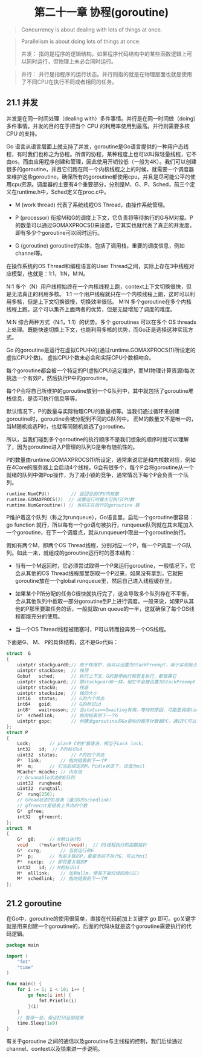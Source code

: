 # <center>第二十一章 协程(goroutine)</center>

>Concurrency is about dealing with lots of things at once. 

>Parallelism is about doing lots of things at once.
>
>并发： 指的是程序的逻辑结构。如果程序代码结构中的某些函数逻辑上可以同时运行，但物理上未必会同时运行。

>并行： 并行是指程序的运行状态。并行则指的就是在物理层面也就是使用了不同CPU在执行不同或者相同的任务。

## 21.1 并发

并发是在同一时间处理（dealing with）多件事情。并行是在同一时间做（doing）多件事情。并发的目的在于把当个 CPU 的利用率使用到最高。并行则需要多核 CPU 的支持。

Go 语言从语言层面上就支持了并发，goroutine是Go语言提供的一种用户态线程，有时我们也称之为协程。所谓的协程，某种程度上也可以叫做轻量线程，它不由os，而由应用程序创建和管理，因此使用开销较低（一般为4K）。我们可以创建很多的goroutine，并且它们跑在同一个内核线程之上的时候，就需要一个调度器来维护这些goroutine，确保所有的goroutine都使用cpu，并且是尽可能公平的使用cpu资源。调度器的主要有4个重要部分，分别是M、G、P、Sched，前三个定义在runtime.h中，Sched定义在proc.c中。

* M (work thread) 代表了系统线程OS Thread，由操作系统管理。

* P (processor)    衔接M和G的调度上下文，它负责将等待执行的G与M对接。P的数量可以通过GOMAXPROCS()来设置，它其实也就代表了真正的并发度，即有多少个goroutine可以同时运行。

* G (goroutine)    goroutine的实体，包括了调用栈，重要的调度信息，例如channel等。

在操作系统的OS Thread和编程语言的User Thread之间，实际上存在3中线程对应模型，也就是：1:1，1:N，M:N。

N:1 多个（N）用户线程始终在一个内核线程上跑，context上下文切换很快，但是无法真正的利用多核。 
1:1 一个用户线程就只在一个内核线程上跑，这时可以利用多核，但是上下文切换很慢，切换效率很低。 
M:N 多个goroutine在多个内核线程上跑，这个可以集齐上面两者的优势，但是无疑增加了调度的难度。

M:N 综合两种方式（N:1，1:1）的优势。多个 goroutines 可以在多个 OS threads 上处理。既能快速切换上下文，也能利用多核的优势，而Go正是选择这种实现方式。

Go 的goroutine是运行在虚拟CPU中的(通过runtime.GOMAXPROCS(1)所设定的虚拟CPU个数)。 虚拟CPU个数未必会和实际CPU个数相吻合。

每个goroutine都会被一个特定的P(虚拟CPU)选定维护，而M(物理计算资源)每次挑选一个有效P，然后执行P中的goroutine。

每个P会将自己所维护的goroutine放到一个G队列中，其中就包括了goroutine堆栈信息，是否可执行信息等等。

默认情况下，P的数量与实际物理CPU的数量相等。当我们通过循环来创建goroutine时，goroutine会被分配到不同的G队列中。 而M的数量又不是唯一的，当M随机挑选P时，也就等同随机挑选了goroutine。

所以，当我们碰到多个goroutine的执行顺序不是我们想象的顺序时就可以理解了，因为goroutine进入P管理的队列G是带有随机性的。

P的数量由runtime.GOMAXPROCS(1)所设定，通常来说它是和内核数对应，例如在4Core的服务器上会启动4个线程。G会有很多个，每个P会将goroutine从一个就绪的队列中做Pop操作，为了减小锁的竞争，通常情况下每个P会负责一个队列。

```Go
runtime.NumCPU()        // 返回当前CPU内核数
runtime.GOMAXPROCS(2)  // 设置运行时最大可执行CPU数
runtime.NumGoroutine() // 当前正在运行的goroutine 数
```
P维护着这个队列（称之为runqueue），Go语言里，启动一个goroutine很容易：go function 就行，所以每有一个go语句被执行，runqueue队列就在其末尾加入一个goroutine，在下一个调度点，就从runqueue中取出一个goroutine执行。

假如有两个M，即两个OS Thread线程，分别对应一个P，每一个P调度一个G队列。如此一来，就组成的goroutine运行时的基本结构：

* 当有一个M返回时，它必须尝试取得一个P来运行goroutine，一般情况下，它会从其他的OS Thread线程那里窃取一个P过来，如果没有拿到，它就把goroutine放在一个global runqueue里，然后自己进入线程缓存里。

* 如果某个P所分配的任务G很快就执行完了，这会导致多个队列存在不平衡，会从其他队列中截取一部分goroutine到P上进行调度。一般来说，如果P从其他的P那里要取任务的话，一般就取run queue的一半，这就确保了每个OS线程都能充分的使用。

* 当一个OS Thread线程被阻塞时，P可以转而投奔另一个OS线程。


下面是G、 M、 P的具体结构，这不是Go代码：

```C
struct  G
{
    uintptr stackguard0;// 用于栈保护，但可以设置为StackPreempt，用于实现抢占式调度
    uintptr stackbase;  // 栈顶
    Gobuf   sched;      // 执行上下文，G的暂停执行和恢复执行，都依靠它
    uintptr stackguard; // 跟stackguard0一样，但它不会被设置为StackPreempt
    uintptr stack0;     // 栈底
    uintptr stacksize;  // 栈的大小
    int16   status;     // G的六个状态
    int64   goid;       // G的标识id
    int8*   waitreason; // 当status==Gwaiting有用，等待的原因，可能是调用time.Sleep之类
    G*  schedlink;      // 指向链表的下一个G
    uintptr gopc;       // 创建此goroutine的Go语句的程序计数器PC，通过PC可以获得具体的函数和代码行数
};
struct P
{
    Lock;       // plan9 C的扩展语法，相当于Lock lock;
    int32   id;  // P的标识id
    uint32  status;     // P的四个状态
    P*  link;       // 指向链表的下一个P
    M*  m;      // 它当前绑定的M，Pidle状态下，该值为nil
    MCache* mcache; // 内存池
    // Grunnable状态的G队列
    uint32  runqhead;
    uint32  runqtail;
    G*  runq[256];
    // Gdead状态的G链表（通过G的schedlink）
    // gfreecnt是链表上节点的个数
    G*  gfree;
    int32   gfreecnt;
};
struct  M
{
    G*  g0;     // M默认执行G
    void    (*mstartfn)(void);  // OS线程执行的函数指针
    G*  curg;       // 当前运行的G
    P*  p;      // 当前关联的P，要是当前不执行G，可以为nil
    P*  nextp;  // 即将要关联的P
    int32   id; // M的标识id
    M*  alllink;    // 加到allm，使其不被垃圾回收(GC)
    M*  schedlink;  // 指向链表的下一个M
};
```

## 21.2 goroutine
在Go中，goroutine的使用很简单，直接在代码前加上关键字 go 即可。go关键字就是用来创建一个goroutine的，后面的代码块就是这个goroutine需要执行的代码逻辑。

```Go
package main

import (
	"fmt"
	"time"
)

func main() {
	for i := 1; i < 10; i++ {
		go func(i int) {
			fmt.Println(i)
		}(i)
	}
	// 暂停一会，保证打印全部结束
	time.Sleep(1e9)
}
```
有关于goroutine 之间的通信以及goroutine与主线程的控制，我们后续通过channel、context以及锁来进一步说明。
